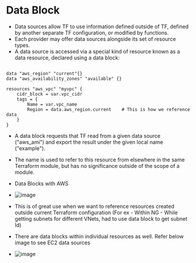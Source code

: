 # Data Block
- Data sources allow TF to use information defined outside of TF, defined by another separate TF configuration, or modified by functions.
- Each provider may offer data sources alongside its set of resource types.
- A data source is accessed via a special kind of resource known as a data resource, declared using a data block:

```hcl

data "aws_region" "current"{}
data "aws_availability_zones" "available" {}

resources "aws_vpc" "myvpc" {
    cidr_block = var.vpc_cidr
    tags = {
        Name = var.vpc_name
        Region = data.aws_region.current    # This is how we reference data
    }
}

```
- A data block requests that TF read from a given data source ("aws_ami") and export the result under the given local name ("example"). 
- The name is used to refer to this resource from elsewhere in the same Terraform module, but has no significance outside of the scope of a module.

- Data Blocks with AWS
- ![image](https://github.com/niravmsoni/terraform-aws/assets/6556021/4a63ab7a-3de3-43b0-929b-fcfd8c635003)

- This is of great use when we want to reference resources created outside current Terraform configuration (For ex - Within NG - While getting subnets for different VNets, had to use data block to get subnet Id)
- There are data blocks within individual resources as well. Refer below image to see EC2 data sources
- ![image](https://github.com/niravmsoni/terraform-aws/assets/6556021/0a34a3d6-bc4c-4ca4-a762-f3f1dfe4fcd2)
